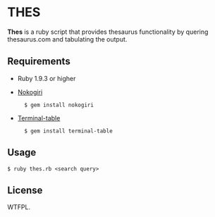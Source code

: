 THES
====

**Thes** is a ruby script that provides thesaurus functionality
by quering thesaurus.com and tabulating the output.

Requirements
------------

- Ruby 1.9.3 or higher

- [Nokogiri](https://github.com/sparklemotion/nokogiri) 
 
		$ gem install nokogiri

- [Terminal-table](https://github.com/visionmedia/terminal-table)

		$ gem install terminal-table

Usage
-------

	$ ruby thes.rb <search query>
	

License
-------

WTFPL. 
